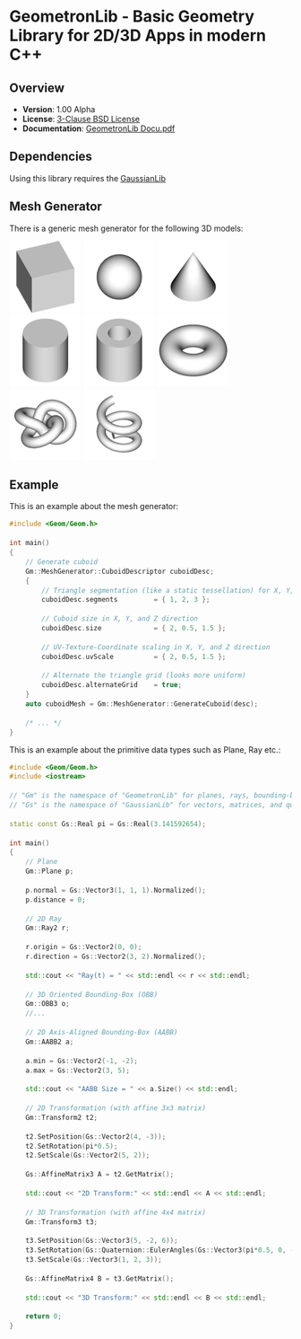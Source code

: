 GeometronLib - Basic Geometry Library for 2D/3D Apps in modern C++
==================================================================

Overview
--------

- **Version**: 1.00 Alpha
- **License**: [3-Clause BSD License](https://github.com/LukasBanana/GaussianLib/blob/master/LICENSE.txt)
- **Documentation**: [GeometronLib Docu.pdf](https://github.com/LukasBanana/GeometronLib/blob/master/docu/GeometronLib%20Docu.pdf)


Dependencies
------------

Using this library requires the [GaussianLib](https://github.com/LukasBanana/GaussianLib)


Mesh Generator
--------------

There is a generic mesh generator for the following 3D models:

<img src="docu/images/mesh/cuboid.png" alt="Cuboid"/>
<img src="docu/images/mesh/ellipsoid.png" alt="Ellipsoid"/>
<img src="docu/images/mesh/cone.png" alt="Cone"/>
<img src="docu/images/mesh/cylinder.png" alt="Cylinder"/>
<img src="docu/images/mesh/pipe.png" alt="Pipe"/>
<img src="docu/images/mesh/torus.png" alt="Torus"/>
<img src="docu/images/mesh/torusknot.png" alt="TorusKnot"/>
<img src="docu/images/mesh/spiral.png" alt="Spiral"/>


Example
-------

This is an example about the mesh generator:
```cpp
#include <Geom/Geom.h>

int main()
{
	// Generate cuboid
	Gm::MeshGenerator::CuboidDescriptor cuboidDesc;
	{
		// Triangle segmentation (like a static tessellation) for X, Y, and Z axis
		cuboidDesc.segments			= { 1, 2, 3 };
		
		// Cuboid size in X, Y, and Z direction
		cuboidDesc.size				= { 2, 0.5, 1.5 };
		
		// UV-Texture-Coordinate scaling in X, Y, and Z direction
		cuboidDesc.uvScale			= { 2, 0.5, 1.5 };
		
		// Alternate the triangle grid (looks more uniform)
		cuboidDesc.alternateGrid	= true;
	}
	auto cuboidMesh = Gm::MeshGenerator::GenerateCuboid(desc);
	
	/* ... */
}
```

This is an example about the primitive data types such as Plane, Ray etc.:
```cpp
#include <Geom/Geom.h>
#include <iostream>

// "Gm" is the namespace of "GeometronLib" for planes, rays, bounding-boxes, transformations, etc.
// "Gs" is the namespace of "GaussianLib" for vectors, matrices, and quaternions

static const Gs::Real pi = Gs::Real(3.141592654);

int main()
{
	// Plane
	Gm::Plane p;

	p.normal = Gs::Vector3(1, 1, 1).Normalized();
	p.distance = 0;

	// 2D Ray
	Gm::Ray2 r;

	r.origin = Gs::Vector2(0, 0);
	r.direction = Gs::Vector2(3, 2).Normalized();

	std::cout << "Ray(t) = " << std::endl << r << std::endl;

	// 3D Oriented Bounding-Box (OBB)
	Gm::OBB3 o;
	//...

	// 2D Axis-Aligned Bounding-Box (AABB)
	Gm::AABB2 a;

	a.min = Gs::Vector2(-1, -2);
	a.max = Gs::Vector2(3, 5);

	std::cout << "AABB Size = " << a.Size() << std::endl;

	// 2D Transformation (with affine 3x3 matrix)
	Gm::Transform2 t2;

	t2.SetPosition(Gs::Vector2(4, -3));
	t2.SetRotation(pi*0.5);
	t2.SetScale(Gs::Vector2(5, 2));

	Gs::AffineMatrix3 A = t2.GetMatrix();

	std::cout << "2D Transform:" << std::endl << A << std::endl;

	// 3D Transformation (with affine 4x4 matrix)
	Gm::Transform3 t3;

	t3.SetPosition(Gs::Vector3(5, -2, 6));
	t3.SetRotation(Gs::Quaternion::EulerAngles(Gs::Vector3(pi*0.5, 0, -pi*0.25)));
	t3.SetScale(Gs::Vector3(1, 2, 3));

	Gs::AffineMatrix4 B = t3.GetMatrix();

	std::cout << "3D Transform:" << std::endl << B << std::endl;

	return 0;
}
```


